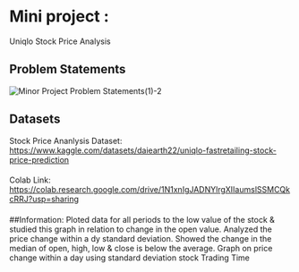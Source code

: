 # Mini project :
Uniqlo Stock Price Analysis 

## Problem Statements

![Minor Project Problem Statements(1)-2](https://user-images.githubusercontent.com/77978729/174480492-317c51ac-acca-4939-be56-37bd02ab83a5.png)<br>

## Datasets <br>

Stock Price Ananlysis Dataset: https://www.kaggle.com/datasets/daiearth22/uniqlo-fastretailing-stock-price-prediction <br>

####
Colab Link: https://colab.research.google.com/drive/1N1xnIgJADNYlrgXIIaumslSSMCQkcRRJ?usp=sharing
####

##Information:
Ploted data for all periods to the low value of the stock & studied this graph in relation to change in the open value.
Analyzed the price change within a dy standard deviation.
Showed the change in the median of open, high, low & close is below the average.
Graph on price change within a day using standard deviation
stock Trading Time
